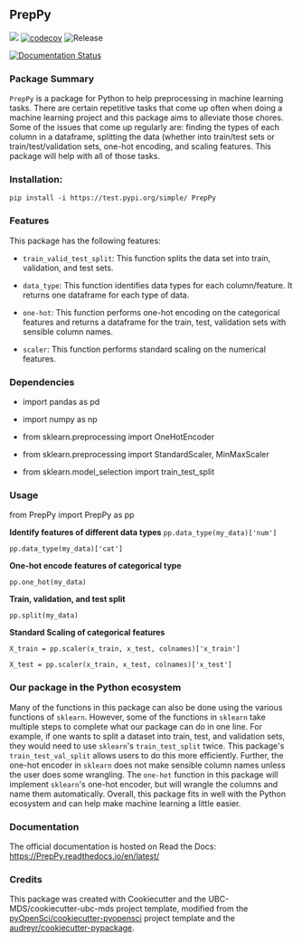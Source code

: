 ## PrepPy 

![](https://github.com/UBC-MDS/PrepPy/workflows/build/badge.svg) [![codecov](https://codecov.io/gh/UBC-MDS/PrepPy/branch/master/graph/badge.svg)](https://codecov.io/gh/UBC-MDS/PrepPy) ![Release](https://github.com/UBC-MDS/PrepPy/workflows/Release/badge.svg)

[![Documentation Status](https://readthedocs.org/projects/PrepPy/badge/?version=latest)](https://PrepPy.readthedocs.io/en/latest/?badge=latest)

### Package Summary

`PrepPy` is a package for Python to help preprocessing in machine learning tasks. 
There are certain repetitive tasks  that come up often when doing a machine learning project and this package aims to alleviate those chores.
Some of the issues that come up regularly are: finding the types of each column in a dataframe, splitting the data (whether into train/test sets or train/test/validation sets, one-hot encoding,  and scaling features.
This package will help with all of those tasks.

### Installation:

```
pip install -i https://test.pypi.org/simple/ PrepPy
```

### Features

This package has the following features:

- `train_valid_test_split`: This function splits the data set into train, validation, and test sets.

- `data_type`: This function identifies data types for each column/feature. It returns one dataframe for each type of data.

- `one-hot`: This function performs one-hot encoding on the categorical features and returns a dataframe for the train, test, validation sets with sensible column names.

- `scaler`: This function performs standard scaling on the numerical features. 



### Dependencies

- import pandas as pd

- import numpy as np

- from sklearn.preprocessing import OneHotEncoder

- from sklearn.preprocessing import StandardScaler, MinMaxScaler

- from sklearn.model_selection import train_test_split


### Usage

from PrepPy import PrepPy as pp

**Identify features of different data types**
`pp.data_type(my_data)['num']`

`pp.data_type(my_data)['cat']`


**One-hot encode features of categorical type**

`pp.one_hot(my_data)`

**Train, validation, and test split**

`pp.split(my_data)`

**Standard Scaling of categorical features**

`X_train = pp.scaler(x_train, x_test, colnames)['x_train']`

`X_test = pp.scaler(x_train, x_test, colnames)['x_test']`

### Our package in the Python ecosystem

Many of the functions in this package can also be done using the various functions of `sklearn`.
However, some of the functions in `sklearn` take multiple steps to complete what our package can do in one line.
For example, if one wants to split a dataset into train, test, and validation sets, they would need to use `sklearn`'s `train_test_split` twice.
This package's `train_test_val_split` allows users to do this more efficiently.
Further, the one-hot encoder in `sklearn` does not make sensible column names unless the user does some wrangling.
The `one-hot` function in this package will implement `sklearn`'s one-hot encoder, but will wrangle the columns and name them automatically.
Overall, this package fits in well with the Python ecosystem and can help make machine learning a little easier. 


### Documentation
The official documentation is hosted on Read the Docs: <https://PrepPy.readthedocs.io/en/latest/>

### Credits
This package was created with Cookiecutter and the UBC-MDS/cookiecutter-ubc-mds project template, modified from the [pyOpenSci/cookiecutter-pyopensci](https://github.com/pyOpenSci/cookiecutter-pyopensci) project template and the [audreyr/cookiecutter-pypackage](https://github.com/audreyr/cookiecutter-pypackage).
